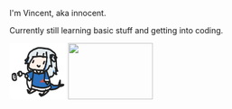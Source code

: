 I'm Vincent, aka innocent.

Currently still learning basic stuff and getting into coding. 

<img src="https://raw.githubusercontent.com/innocentDE/innocentDE/main/.github/yep_thats_me_when_coding.gif" width="100" height="100"> <img src="https://github-readme-stats.vercel.app/api/top-langs/?username=innocentDE" width="150" height="100"> 
